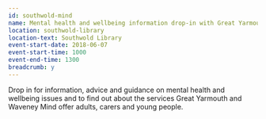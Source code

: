 ```yaml
---
id: southwold-mind
name: Mental health and wellbeing information drop-in with Great Yarmouth and Waveney Mind
location: southwold-library
location-text: Southwold Library
event-start-date: 2018-06-07
event-start-time: 1000
event-end-time: 1300
breadcrumb: y
---
```


Drop in for information, advice and guidance on mental health and wellbeing issues and to find out about the services Great Yarmouth and Waveney Mind offer adults, carers and young people.
